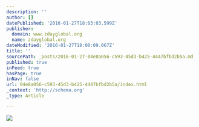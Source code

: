 ```yaml
---
description: ''
author: []
datePublished: '2016-01-27T18:03:03.599Z'
publisher:
  domain: www.zdayglobal.org
  name: zdayglobal.org
dateModified: '2016-01-27T18:00:09.067Z'
title: ''
sourcePath: _posts/2016-01-27-04e8a056-c593-45d3-b425-4447bfbd2b5a.md
published: true
inFeed: true
hasPage: true
inNav: false
url: 04e8a056-c593-45d3-b425-4447bfbd2b5a/index.html
_context: 'http://schema.org'
_type: Article

---
```

![](http://www.zdayglobal.org/images/stories/mapzday2014.jpg)